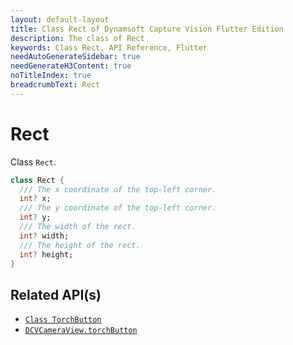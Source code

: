 ```yaml
---
layout: default-layout
title: Class Rect of Dynamsoft Capture Vision Flutter Edition
description: The class of Rect
keywords: Class Rect, API Reference, Flutter
needAutoGenerateSidebar: true
needGenerateH3Content: true
noTitleIndex: true
breadcrumbText: Rect
---
```


# Rect

Class `Rect`.

```dart
class Rect {
  /// The x coordinate of the top-left corner.
  int? x;
  /// The y coordinate of the top-left corner.
  int? y;
  /// The width of the rect.
  int? width;
  /// The height of the rect.
  int? height;
}
```

## Related API(s)

- [`Class TorchButton`](class-torch-button.md)
- [`DCVCameraView.torchButton`](camera-view.md#torchbutton)
